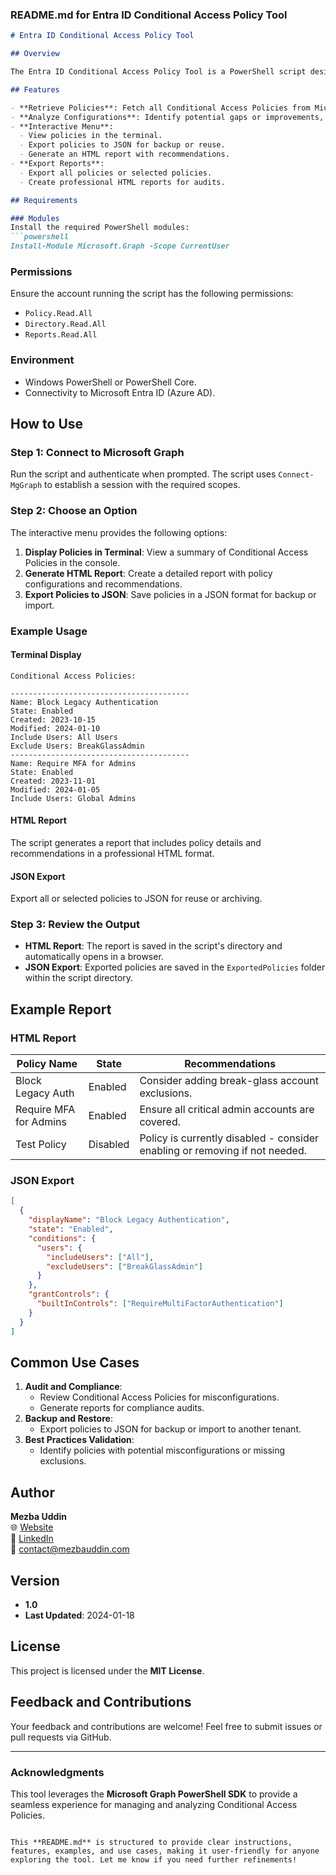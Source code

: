 ### README.md for **Entra ID Conditional Access Policy Tool**

```markdown
# Entra ID Conditional Access Policy Tool

## Overview

The Entra ID Conditional Access Policy Tool is a PowerShell script designed to retrieve, analyze, and export Conditional Access Policies from **Microsoft Entra ID**. It provides a comprehensive view of policy configurations, highlights potential improvements, and generates detailed reports for audit and compliance purposes.

## Features

- **Retrieve Policies**: Fetch all Conditional Access Policies from Microsoft Entra ID.
- **Analyze Configurations**: Identify potential gaps or improvements, such as disabled policies or missing exclusions.
- **Interactive Menu**:
  - View policies in the terminal.
  - Export policies to JSON for backup or reuse.
  - Generate an HTML report with recommendations.
- **Export Reports**:
  - Export all policies or selected policies.
  - Create professional HTML reports for audits.

## Requirements

### Modules
Install the required PowerShell modules:
```powershell
Install-Module Microsoft.Graph -Scope CurrentUser
```

### Permissions
Ensure the account running the script has the following permissions:
- `Policy.Read.All`
- `Directory.Read.All`
- `Reports.Read.All`

### Environment
- Windows PowerShell or PowerShell Core.
- Connectivity to Microsoft Entra ID (Azure AD).

## How to Use

### Step 1: Connect to Microsoft Graph
Run the script and authenticate when prompted. The script uses `Connect-MgGraph` to establish a session with the required scopes.

### Step 2: Choose an Option
The interactive menu provides the following options:
1. **Display Policies in Terminal**: View a summary of Conditional Access Policies in the console.
2. **Generate HTML Report**: Create a detailed report with policy configurations and recommendations.
3. **Export Policies to JSON**: Save policies in a JSON format for backup or import.

### Example Usage
#### Terminal Display
```plaintext
Conditional Access Policies:

----------------------------------------
Name: Block Legacy Authentication
State: Enabled
Created: 2023-10-15
Modified: 2024-01-10
Include Users: All Users
Exclude Users: BreakGlassAdmin
----------------------------------------
Name: Require MFA for Admins
State: Enabled
Created: 2023-11-01
Modified: 2024-01-05
Include Users: Global Admins
```

#### HTML Report
The script generates a report that includes policy details and recommendations in a professional HTML format.

#### JSON Export
Export all or selected policies to JSON for reuse or archiving.

### Step 3: Review the Output
- **HTML Report**: The report is saved in the script's directory and automatically opens in a browser.
- **JSON Export**: Exported policies are saved in the `ExportedPolicies` folder within the script directory.

## Example Report

### HTML Report
| Policy Name             | State    | Recommendations                                                                 |
|-------------------------|----------|---------------------------------------------------------------------------------|
| Block Legacy Auth       | Enabled  | Consider adding break-glass account exclusions.                                |
| Require MFA for Admins  | Enabled  | Ensure all critical admin accounts are covered.                                |
| Test Policy             | Disabled | Policy is currently disabled - consider enabling or removing if not needed.    |

### JSON Export
```json
[
  {
    "displayName": "Block Legacy Authentication",
    "state": "Enabled",
    "conditions": {
      "users": {
        "includeUsers": ["All"],
        "excludeUsers": ["BreakGlassAdmin"]
      }
    },
    "grantControls": {
      "builtInControls": ["RequireMultiFactorAuthentication"]
    }
  }
]
```

## Common Use Cases

1. **Audit and Compliance**:
   - Review Conditional Access Policies for misconfigurations.
   - Generate reports for compliance audits.
2. **Backup and Restore**:
   - Export policies to JSON for backup or import to another tenant.
3. **Best Practices Validation**:
   - Identify policies with potential misconfigurations or missing exclusions.

## Author

**Mezba Uddin**  
🌐 [Website](https://mezbauddin.com)  
🔗 [LinkedIn](https://linkedin.com/in/mezbauddin)  
📧 contact@mezbauddin.com  

## Version

- **1.0**
- **Last Updated**: 2024-01-18

## License

This project is licensed under the **MIT License**.

## Feedback and Contributions

Your feedback and contributions are welcome! Feel free to submit issues or pull requests via GitHub.

---

### Acknowledgments

This tool leverages the **Microsoft Graph PowerShell SDK** to provide a seamless experience for managing and analyzing Conditional Access Policies.
```

This **README.md** is structured to provide clear instructions, features, examples, and use cases, making it user-friendly for anyone exploring the tool. Let me know if you need further refinements!

